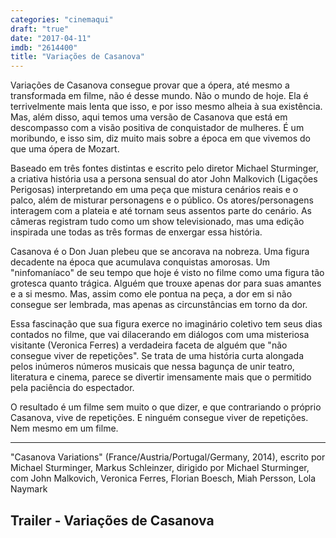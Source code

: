 ```yaml
---
categories: "cinemaqui"
draft: "true"
date: "2017-04-11"
imdb: "2614400"
title: "Variações de Casanova"
---
```

Variações de Casanova consegue provar que a ópera, até mesmo a transformada em filme, não é desse mundo. Não o mundo de hoje. Ela é terrivelmente mais lenta que isso, e por isso mesmo alheia à sua existência. Mas, além disso, aqui temos uma versão de Casanova que está em descompasso com a visão positiva de conquistador de mulheres. É um moribundo, e isso sim, diz muito mais sobre a época em que vivemos do que uma ópera de Mozart.

Baseado em três fontes distintas e escrito pelo diretor Michael Sturminger, a criativa história usa a persona sensual do ator John Malkovich (Ligações Perigosas) interpretando em uma peça que mistura cenários reais e o palco, além de misturar personagens e o público. Os atores/personagens interagem com a plateia e até tornam seus assentos parte do cenário. As câmeras registram tudo como um show televisionado, mas uma edição inspirada une todas as três formas de enxergar essa história.

Casanova é o Don Juan plebeu que se ancorava na nobreza. Uma figura decadente na época que acumulava conquistas amorosas. Um "ninfomaníaco" de seu tempo que hoje é visto no filme como uma figura tão grotesca quanto trágica. Alguém que trouxe apenas dor para suas amantes e a si mesmo. Mas, assim como ele pontua na peça, a dor em si não consegue ser lembrada, mas apenas as circunstâncias em torno da dor.

Essa fascinação que sua figura exerce no imaginário coletivo tem seus dias contados no filme, que vai dilacerando em diálogos com uma misteriosa visitante (Veronica Ferres) a verdadeira faceta de alguém que "não consegue viver de repetições". Se trata de uma história curta alongada pelos inúmeros números musicais que nessa bagunça de unir teatro, literatura e cinema, parece se divertir imensamente mais que o permitido pela paciência do espectador.

O resultado é um filme sem muito o que dizer, e que contrariando o próprio Casanova, vive de repetições. E ninguém consegue viver de repetições. Nem mesmo em um filme.

<hr>"Casanova Variations" (France/Austria/Portugal/Germany, 2014), escrito por Michael Sturminger, Markus Schleinzer, dirigido por Michael Sturminger, com John Malkovich, Veronica Ferres, Florian Boesch, Miah Persson, Lola Naymark

<h2>Trailer - Variações de Casanova</h2>

